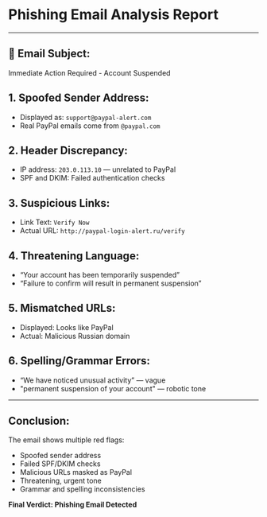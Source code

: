 #  Phishing Email Analysis Report

---

## 📌 Email Subject:
Immediate Action Required - Account Suspended

## 1. Spoofed Sender Address:
- Displayed as: `support@paypal-alert.com`
- Real PayPal emails come from `@paypal.com`

## 2. Header Discrepancy:
- IP address: `203.0.113.10` — unrelated to PayPal
- SPF and DKIM: Failed authentication checks

## 3. Suspicious Links:
- Link Text: `Verify Now`
- Actual URL: `http://paypal-login-alert.ru/verify`

## 4. Threatening Language:
- “Your account has been temporarily suspended”
- “Failure to confirm will result in permanent suspension”

## 5. Mismatched URLs:
- Displayed: Looks like PayPal
- Actual: Malicious Russian domain

## 6. Spelling/Grammar Errors:
- “We have noticed unusual activity” — vague
- "permanent suspension of your account" — robotic tone

---

## Conclusion:

The email shows multiple red flags:
- Spoofed sender address
- Failed SPF/DKIM checks
- Malicious URLs masked as PayPal
- Threatening, urgent tone
- Grammar and spelling inconsistencies

**Final Verdict: Phishing Email Detected**
